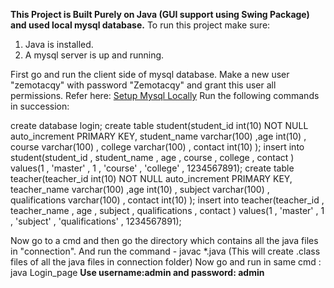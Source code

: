 **This Project is Built Purely on Java (GUI support using Swing Package) and used local mysql database.**
To run this project make sure:
1. Java is installed.
2. A mysql server is up and running.

First go and run the client side of mysql database.
Make a new user "zemotacqy" with password "Zemotacqy" and grant this user all permissions.
Refer here: [Setup Mysql Locally](https://www.digitalocean.com/community/tutorials/how-to-create-a-new-user-and-grant-permissions-in-mysql)
Run the following commands in succession:

create database login;
create table student(student_id int(10) NOT NULL auto_increment PRIMARY KEY, student_name varchar(100) ,age int(10) , course varchar(100) , college varchar(100) , contact int(10) );
insert into student(student_id , student_name , age , course , college , contact ) values(1 , 'master' , 1 , 'course' , 'college' , 1234567891);
create table teacher(teacher_id int(10) NOT NULL auto_increment PRIMARY KEY, teacher_name varchar(100) ,age int(10) , subject varchar(100) , qualifications varchar(100) , contact int(10) );
insert into teacher(teacher_id , teacher_name , age , subject , qualifications , contact ) values(1 , 'master' , 1 , 'subject' , 'qualifications' , 1234567891);

Now go to a cmd and then go the directory which contains all the java files in "connection".
And run the command - javac *.java
(This will create .class files of all the java files in connection folder)
Now go and run in same cmd : java Login_page
**Use username:admin and password: admin**
